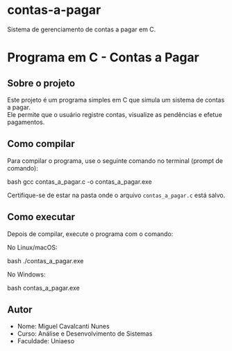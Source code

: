 # contas-a-pagar
Sistema de gerenciamento de contas a pagar em C.

# Programa em C - Contas a Pagar

## Sobre o projeto

Este projeto é um programa simples em C que simula um sistema de contas a pagar.  
Ele permite que o usuário registre contas, visualize as pendências e efetue pagamentos.

## Como compilar

Para compilar o programa, use o seguinte comando no terminal (prompt de comando):

bash
gcc contas_a_pagar.c -o contas_a_pagar.exe


Certifique-se de estar na pasta onde o arquivo `contas_a_pagar.c` está salvo.

## Como executar

Depois de compilar, execute o programa com o comando:

No Linux/macOS:

bash
./contas_a_pagar.exe


No Windows:

bash
contas_a_pagar.exe


## Autor

* Nome: Miguel Cavalcanti Nunes
* Curso: Análise e Desenvolvimento de Sistemas
* Faculdade: Uniaeso